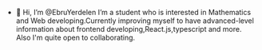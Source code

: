 - 👋 Hi, I’m @EbruYerdelen
   I’m a student who is interested in Mathematics and Web developing.Currently improving myself to have advanced-level information about frontend developing,React.js,typescript and more.
   Also I'm quite open to collaborating.

<!---
EbruYerdelen/EbruYerdelen is a ✨ special ✨ repository because its `README.md` (this file) appears on your GitHub profile.
You can click the Preview link to take a look at your changes.
--->
